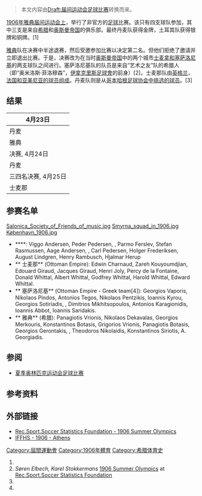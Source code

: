 > 本文内容由[Draft:届间运动会足球比赛](https://zh.wikipedia.org/wiki/Draft:届间运动会足球比赛)转换而来。


[1906年雅典届间运动会上](https://zh.wikipedia.org/wiki/届间运动会 "wikilink")，举行了非官方的[足球](../Page/足球.md "wikilink")比赛。该只有四支球队参加，其中三支是来自[希腊](../Page/希腊.md "wikilink")和[奥斯曼帝国](../Page/奥斯曼帝国.md "wikilink")的俱乐部。最终丹麦队获得金牌，土耳其队获得银牌和铜牌。\[1\]

[雅典](../Page/雅典.md "wikilink")队在决赛中半途退赛，然后受邀参加比赛以决定第二名。但他们拒绝了邀请并立即退出比赛。于是，决赛改为在当时[奥斯曼帝国](../Page/奥斯曼帝国.md "wikilink")中的两个城市[士麦拿和](https://zh.wikipedia.org/wiki/士麦拿 "wikilink")[塞萨洛尼基](../Page/塞萨洛尼基.md "wikilink")的两支球队之间进行。塞萨洛尼基队的队员是来自“艺术之友”队的希腊人（即“奥米洛斯·菲洛穆森”，[伊拿克里斯足球會](../Page/伊拿克里斯足球會.md "wikilink")的前身）\[2\]。士麦那队由[英格兰](../Page/英格兰.md "wikilink")，[法国和](https://zh.wikipedia.org/wiki/法国 "wikilink")[亚美尼亚的球员组成](https://zh.wikipedia.org/wiki/亚美尼亚 "wikilink")。丹麦队则是从[哥本哈根足球协会中挑选的球员](https://zh.wikipedia.org/wiki/哥本哈根足球协会 "wikilink")。\[3\]

## 结果

| 4月23日        |
| ------------ |
| 丹麦           |
| 雅典           |
| 决赛, 4月24日    |
| 丹麦           |
| 三四名决赛, 4月25日 |
| 士麦那          |

## 参赛名单

[Salonica_Society_of_Friends_of_music.jpg](https://zh.wikipedia.org/wiki/File:Salonica_Society_of_Friends_of_music.jpg "fig:Salonica_Society_of_Friends_of_music.jpg") [Smyrna_squad_in_1906.jpg](https://zh.wikipedia.org/wiki/File:Smyrna_squad_in_1906.jpg "fig:Smyrna_squad_in_1906.jpg") [København_1906.jpg](https://zh.wikipedia.org/wiki/File:København_1906.jpg "fig:København_1906.jpg")

  - ****: Viggo Andersen, Peder Pedersen, , Parmo Ferslev, Stefan Rasmussen, Aage Andersen, , Carl Pedersen, Holger Frederiksen, August Lindgren, Henry Rambusch, Hjalmar Herup
  - ** 士麦那** (Ottoman Empire): Edwin Charnaud, Zareh Kouyoumdjian, Edouard Giraud, Jacques Giraud, Henri Joly, Percy de la Fontaine, Donald Whittal, Albert Whittal, Godfrey Whittal, Harold Whittal, Edward Whittal.
  - **  塞萨洛尼基** (Ottoman Empire - Greek team\[4\]): Georgios Vaporis, Nikolaos Pindos, Antonios Tegos, Nikolaos Pentzikis, Ioannis Kyrou, Georgios Sotiriadis, , Dimitrios Mikhitsopoulos, Antonios Karagionidis, Ioannis Abbot, Ioannis Saridakis.
  - ** 雅典** (希腊): Panagiotis Vrionis, Nikolaos Dekavalas, Georgios Merkouris, Konstantinos Botasis, Grigorios Vrionis, Panagiotis Botasis, Georgios Gerontakis, , Theodoros Nikolaidis, Konstantinos Siriotis, A. Georgiadis.

## 参阅

  - [夏季奥林匹克运动会足球比赛](../Page/夏季奥林匹克运动会足球比赛.md "wikilink")

## 参考资料

## 外部链接

  - [Rec.Sport.Soccer Statistics Foundation - 1906 Summer Olympics](http://www.rsssf.com/tableso/ol1906f.html)
  - [IFFHS - 1906 - Athens](https://web.archive.org/web/20110509012624/http://www.iffhs.de/?28d6edaca29d815685fdcdc3bfcdc0aec010)

[Category:屆間運動會](https://zh.wikipedia.org/wiki/Category:屆間運動會 "wikilink") [Category:1906年體育](https://zh.wikipedia.org/wiki/Category:1906年體育 "wikilink") [Category:希腊体育史](https://zh.wikipedia.org/wiki/Category:希腊体育史 "wikilink")

1.
2.  *Søren Elbech, Karel Stokkermans* [1906 Summer Olympics](http://www.rsssf.com/tableso/ol1906f.html) at [Rec.Sport.Soccer Statistics Foundation](http://www.rsssf.com/)
3.
4.